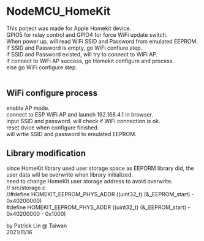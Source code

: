 # NodeMCU_HomeKit
This porject was made for Apple Homekit device.<br>
GPIO5 for relay control and GPIO4 for force WiFi update switch.<br>
When power up, will read WiFi SSID and Password from emulated EEPROM.<br>
if SSID and Password is empty, go WiFi confiure step.<br>
if SSID and Password existed, will try to connect to WiFi AP.<br>
if connect to WiFi AP success, go Homekit configure and process.<br>
else go WiFi configure step.<br>
<br>
## WiFi configure process
enable AP mode.<br>
connect to ESP WiFi AP and launch 192.168.4.1 in browser.<br>
input SSID and password. will check if WiFi connection is ok.<br>
reset dvice when configure finished.<br>
will wrtie SSID and password to emulated EEPROM.<br>

## Library modification
since HomeKit library used user storage space as EEPORM library did, the user data will be overwrite when library initialized.<br>
need to change HomeKit user storage address to avoid overwrite.<br>
// src/storage.c<br>
//#define HOMEKIT_EEPROM_PHYS_ADDR ((uint32_t) (&_EEPROM_start) - 0x40200000)<br>
#define HOMEKIT_EEPROM_PHYS_ADDR ((uint32_t) (&_EEPROM_start) - 0x40200000 - 0x1000)<br>

by Patrick Lin @ Taiwan<br>
2021/11/16
